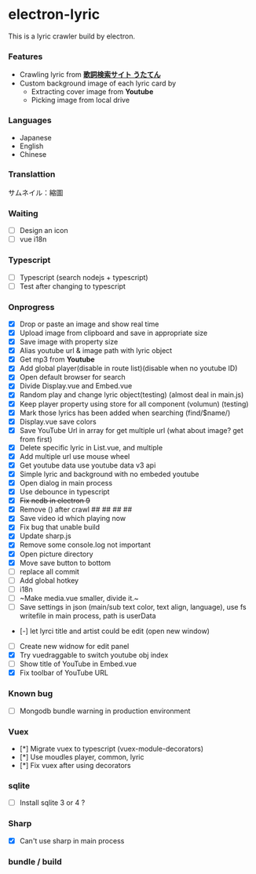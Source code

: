 # electron-lyric

This is a lyric crawler build by electron.


### Features
* Crawling lyric from **[歌詞検索サイト うたてん](https://utaten.com/)**
* Custom background image of each lyric card by
    * Extracting cover image from **Youtube**
    * Picking image from local drive 

### Languages
- Japanese
- English
- Chinese

### Translattion

サムネイル：縮圖

### Waiting

* [ ] Design an icon
* [ ] vue i18n

### Typescript

* [ ] Typescript (search nodejs + typescript)
* [ ] Test after changing to typescript

### Onprogress

* [x] Drop or paste an image and show real time
* [x] Upload image from clipboard and save in appropriate size
* [x] Save image with property size
* [x] Alias youtube url & image path with lyric object
* [x] Get mp3 from **Youtube**
* [x] Add global player(disable in route list)(disable when no youtube ID)
* [x] Open default browser for search
* [x] Divide Display.vue and Embed.vue
* [x] Random play and change lyric object(testing) (almost deal in main.js)
* [x] Keep player property using store for all component (volumun) (testing)
* [x] Mark those lyrics has been added when searching (find/$name/)
* [x] Display.vue save colors
* [x] Save YouTube Url in array for get multiple url (what about image? get from first)
* [x] Delete specific lyric in List.vue, and multiple 
* [x] Add multiple url use mouse wheel
* [x] Get youtube data use youtube data v3 api
* [x] Simple lyric and background with no embeded youtube
* [x] Open dialog in main process
* [x] Use debounce in typescript
* [x] ~~Fix nedb in electron 9~~
* [x] Remove () after crawl ## ## ## ##
* [x] Save video id which playing now
* [x] Fix bug that unable build
* [x] Update sharp.js
* [x] Remove some console.log not important
* [x] Open picture directory
* [x] Move save button to bottom 
* [ ] replace all commit
* [ ] Add global hotkey
* [ ] i18n
* [ ] ~Make media.vue smaller, divide it.~
* [ ] Save settings in json (main/sub text color, text align, language), use fs writefile in main process, path is userData
* [-] let lyrci title and artist could be edit (open new window)
* [ ] Create new widnow for edit panel
* [x] Try vuedraggable to switch youtube obj index
* [ ] Show title of YouTube in Embed.vue
* [x] Fix toolbar of YouTube URL 

### Known bug 

* [ ] Mongodb bundle warning in production environment

### Vuex

* [*] Migrate vuex to typescript (vuex-module-decorators)
* [*] Use moudles player, common, lyric
* [*] Fix vuex after using decorators

### sqlite

* [ ] Install sqlite 3 or 4 ?

### Sharp 

* [x] Can't use sharp in main process

### bundle / build


